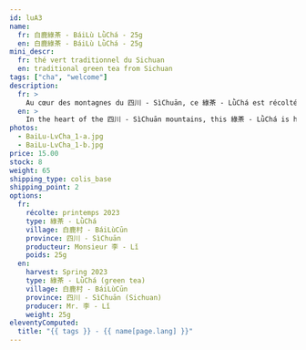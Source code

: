 ```yaml
---
id: luA3
name:
  fr: 白鹿綠茶 - BáiLù LǜChá - 25g
  en: 白鹿綠茶 - BáiLù LǜChá - 25g
mini_descr:
  fr: thé vert traditionnel du Sichuan
  en: traditional green tea from Sichuan
tags: ["cha", "welcome"]
description:
  fr: >
    Au cœur des montagnes du 四川 - SìChuān, ce 綠茶 - LǜChá est récolté à 白鹿村 - BáiLùCūn, un petit village de 彭州 - PéngZhōu, perché à 850 mètres d'altitude. Entouré de forêts et de ruisseaux, sans industrie, 白鹿村 - BáiLùCūn offre un environnement pur, propice à une agriculture respectueuse du vivant.<!--more-->  Dans cet air clair et tranquille, le thé grandit lentement, nourri de brumes et de lumière. Son infusion est douce, sans amertume, portée par des notes de fèves tendres et de fleurs sauvages.Chaque tasse résonne comme un souffle vivant de la nature.
  en: >
    In the heart of the 四川 - SìChuān mountains, this 綠茶 - LǜChá is hand-harvested in 白鹿村 - BáiLùCūn, a small village of 彭州 - PéngZhōu, perched at 850 meters above sea level. Surrounded by forests and streams, untouched by industry, 白鹿村 - BáiLùCūn offers a pure, living environment where tea grows slowly,<!--more-->  nourished by mist and light. Its infusion is soft and free from bitterness, with tender bean and wildflower notes. Each cup carries the vibrant breath of nature.
photos:
  - BaiLu-LvCha_1-a.jpg
  - BaiLu-LvCha_1-b.jpg
price: 15.00
stock: 8
weight: 65
shipping_type: colis_base
shipping_point: 2
options:
  fr:
    récolte: printemps 2023
    type: 綠茶 - LǜChá
    village: 白鹿村 - BáiLùCūn
    province: 四川 - SìChuān
    producteur: Monsieur 李 - Lǐ
    poids: 25g
  en:
    harvest: Spring 2023
    type: 綠茶 - LǜChá (green tea)
    village: 白鹿村 - BáiLùCūn
    province: 四川 - SìChuān (Sichuan)
    producer: Mr. 李 - Lǐ
    weight: 25g
eleventyComputed:
  title: "{{ tags }} - {{ name[page.lang] }}"
---
```

